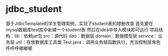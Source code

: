 # jdbc_student
基于JdbcTemplate的学生管理案例，实现了student表的增删改查
首先要在mysql数据库test库中新建一个student表
然后在idea中导入模块即可运行
项目结构：lib：依赖jar包
         src：源代码
              dao：数据层
              domain：数据模型层
              service：业务层
              util：存放数据库工具类
              Test.java：调用业务层函数执行，充当控制层角色
呼呼呼嘟嘟嘟
